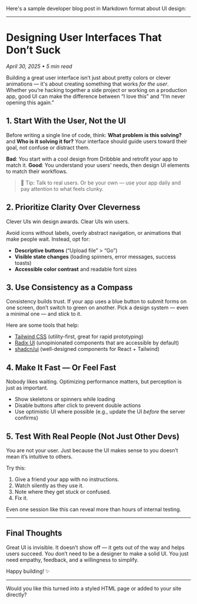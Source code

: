 Here's a sample developer blog post in Markdown format about UI design:

---

# Designing User Interfaces That Don’t Suck

*April 30, 2025 • 5 min read*

Building a great user interface isn’t just about pretty colors or clever animations — it's about creating something that works *for the user*. Whether you’re hacking together a side project or working on a production app, good UI can make the difference between “I love this” and “I’m never opening this again.”

## 1. Start With the User, Not the UI

Before writing a single line of code, think: **What problem is this solving?** and **Who is it solving it for?** Your interface should guide users toward their goal, not confuse or distract them.

**Bad**: You start with a cool design from Dribbble and retrofit your app to match it.
**Good**: You understand your users' needs, then design UI elements to match their workflows.

> 🧠 Tip: Talk to real users. Or be your own — use your app daily and pay attention to what feels clunky.

## 2. Prioritize Clarity Over Cleverness

Clever UIs win design awards. Clear UIs win users.

Avoid icons without labels, overly abstract navigation, or animations that make people wait. Instead, opt for:

- **Descriptive buttons** (“Upload file” > “Go”)
- **Visible state changes** (loading spinners, error messages, success toasts)
- **Accessible color contrast** and readable font sizes

## 3. Use Consistency as a Compass

Consistency builds trust. If your app uses a blue button to submit forms on one screen, don’t switch to green on another. Pick a design system — even a minimal one — and stick to it.

Here are some tools that help:

- [Tailwind CSS](https://tailwindcss.com) (utility-first, great for rapid prototyping)
- [Radix UI](https://www.radix-ui.com/) (unopinionated components that are accessible by default)
- [shadcn/ui](https://ui.shadcn.dev) (well-designed components for React + Tailwind)

## 4. Make It Fast — Or Feel Fast

Nobody likes waiting. Optimizing performance matters, but perception is just as important.

- Show skeletons or spinners while loading
- Disable buttons after click to prevent double actions
- Use optimistic UI where possible (e.g., update the UI *before* the server confirms)

## 5. Test With Real People (Not Just Other Devs)

You are not your user. Just because the UI makes sense to you doesn’t mean it’s intuitive to others.

Try this:

1. Give a friend your app with no instructions.
2. Watch silently as they use it.
3. Note where they get stuck or confused.
4. Fix it.

Even one session like this can reveal more than hours of internal testing.

---

## Final Thoughts

Great UI is invisible. It doesn’t show off — it gets out of the way and helps users succeed. You don’t need to be a designer to make a solid UI. You just need empathy, feedback, and a willingness to simplify.

Happy building! ✨

---

Would you like this turned into a styled HTML page or added to your site directly?
